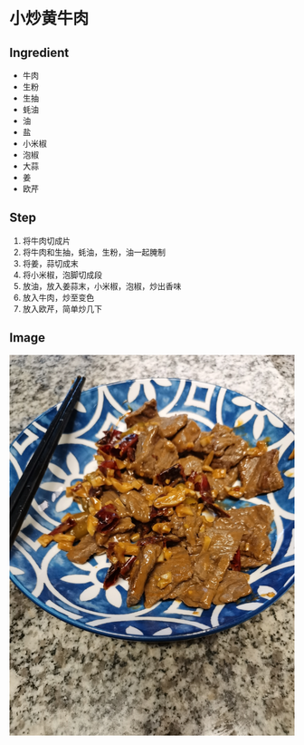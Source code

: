 # 小炒黄牛肉

## Ingredient
- 牛肉
- 生粉
- 生抽
- 蚝油
- 油
- 盐
- 小米椒
- 泡椒
- 大蒜
- 姜
- 欧芹

## Step
1. 将牛肉切成片
1. 将牛肉和生抽，蚝油，生粉，油一起腌制
1. 将姜，蒜切成末
2. 将小米椒，泡脚切成段
3. 放油，放入姜蒜末，小米椒，泡椒，炒出香味
4. 放入牛肉，炒至变色
5. 放入欧芹，简单炒几下

## Image
![img](img/beef.jpg)